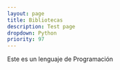```yaml
---
layout: page
title: Bibliotecas
description: Test page
dropdown: Python
priority: 97
---
```

Este es un lenguaje de Programación